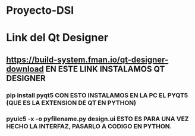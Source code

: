 # Proyecto-DSI

# Link del Qt Designer

## https://build-system.fman.io/qt-designer-download         EN ESTE LINK INSTALAMOS QT DESIGNER

### pip install pyqt5                                        CON ESTO INSTALAMOS EN LA PC EL PYQT5 (QUE ES LA EXTENSION DE QT EN PYTHON) 

### pyuic5 -x -o pyfilename.py design.ui                     ESTO ES PARA UNA VEZ HECHO LA INTERFAZ, PASARLO A CODIGO EN PYTHON.
